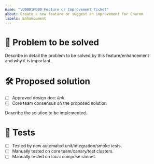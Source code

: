 ```yaml
---
name: "\U0001F680 Feature or Improvement Ticket"
about: Create a new feature or suggest an improvement for Charon
labels: Enhancement
---
```


# 🎯 Problem to be solved
Describe in detail the problem to be solved by this feature/enhancement and why it is important.

# 🛠️ Proposed solution
- [ ] Approved design doc: *link*
- [ ] Core team consensus on the proposed solution

Describe the solution to be implemented.

# 🧪 Tests
- [ ] Tested by new automated unit/integration/smoke tests.
- [ ] Manually tested on core team/canary/test clusters.
- [ ] Manually tested on local compose simnet.

<!-- Optional sections

# 👐 Additional acceptance criteria
List any additional acceptance criteria for this issue to be marked as closed.

# ❌ Out of Scope
If there is anything to highlight as out of scope for this issue, please outline it here.

-->
